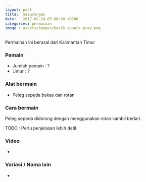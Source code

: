 ```yaml
---
layout: post
title:  Sesurungan
date:   2017-09-24 05:00:00 +0700
categories: permainan
image : assets/images/batik-square-gray.png
---
```


Permainan ini berasal dari Kalimantan Timur

### Pemain

- Jumlah pemain : ?
- Umur : ?

### Alat bermain

- Peleg sepeda bekas dan rotan

### Cara bermain

Peleg sepeda didorong dengan menggunakan rotan sambil berlari.

TODO : Perlu penjelasan lebih detil.

### Video

-

### Variasi / Nama lain

-

